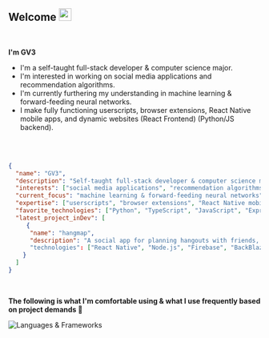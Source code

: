 <h2 align="left">Welcome <img width="25px" src="https://em-content.zobj.net/source/noto-emoji-animations/344/waving-hand_1f44b.gif"/> </h2><br/>

<div align="left">

<p><strong>I'm GV3</strong></p>
<ul>
  <li>I'm a self-taught full-stack developer & computer science major.</li>
  <li>I'm interested in working on social media applications and recommendation algorithms.</li>
  <li>I'm currently furthering my understanding in machine learning & forward-feeding neural networks.</li>
  <li>I make fully functioning userscripts, browser extensions, React Native mobile apps, and dynamic websites (React Frontend) (Python/JS backend).</li>
</ul><br/><br/>

```json
{
  "name": "GV3",
  "description": "Self-taught full-stack developer & computer science major",
  "interests": ["social media applications", "recommendation algorithms"],
  "current_focus": "machine learning & forward-feeding neural networks",
  "expertise": ["userscripts", "browser extensions", "React Native mobile apps", "dynamic websites"],
  "favorite_technologies": ["Python", "TypeScript", "JavaScript", "Express", "Node.js", "Vite", "Firebase", "Heroku", "MongoDB", "React", "Svelte", "Tailwind CSS",  "TensorFlow",  "PyTorch", "Arduino", "Raspberry Pi"],
  "latest_project_inDev": [
     {
      "name": "hangmap",
      "description": "A social app for planning hangouts with friends, finding nearby people and places, and matching based on interests. It features swipe sessions to suggest and decide on activities, group planning, and real-time event updates."
      "technologies": ["React Native", "Node.js", "Firebase", "BackBlaze", "Express", "MongoDB", "CloudFlare", "Redis", "Expo", "TripAdvisor API", "Sockets.io" "Google Maps API"]
    }
  ]
}
```
<br/>
<div>
  <div>
    <p align="left">
      <p><strong>The following is what I'm comfortable using & what I use frequently based on project demands 🔻</strong></p>
      <img src="https://skillicons.dev/icons?i=python,typescript,js,express,nodejs,npm,vite,jquery,aws,firebase,heroku,git,redis,mysql,mongodb,cloudflare,react,svelte,tailwind,figma,bootstrap,tensorflow,pytorch,sklearn,arduino,raspberrypi" alt="Languages & Frameworks"/>
    </p>
  </div>
</div>
<br/>
